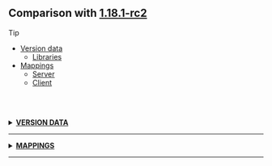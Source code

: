 ## Comparison with [1.18.1-rc2](https://github.com/PixiGeko/Minecraft-generated-data/tree/1.18.1-rc2)

> [!TIP]
> - [Version data](#version-data)
>     - [Libraries](#version-data-libraries)
> - [Mappings](#mappings)
>   - [Server](#server-mappings)
>   - [Client](#client-mappings)

<br/><br/>
<details><summary><b><ins>VERSION DATA</ins></b><a name="version-data"></a></summary>
<br/>
<table><tr><th></th><th align="left">1.18.1-rc2</th><th>1.18.1-rc3</th></tr><tr><td>World version</td><td><pre>2863</pre></td><td><pre>2864</pre></td></tr><tr><td>Protocol version</td><td><pre>1073741887</pre></td><td><pre>1073741888</pre></td></tr></table>
<h3>Libraries<a name="version-data-libraries"></a></h3>
<details>
<summary>
Versions
</summary>
<table><tr><th></th><th align="left">1.18.1-rc2</th><th>1.18.1-rc3</th></tr><tr><td>org.lwjgl:lwjgl-glfw</td><td><pre>3.2.1</pre></td><td><pre>3.2.2</pre></td></tr><tr><td>org.lwjgl:lwjgl-glfw</td><td><pre>3.2.1</pre></td><td><pre>3.2.2</pre></td></tr><tr><td>org.lwjgl:lwjgl-jemalloc</td><td><pre>3.2.1</pre></td><td><pre>3.2.2</pre></td></tr><tr><td>org.lwjgl:lwjgl-jemalloc</td><td><pre>3.2.1</pre></td><td><pre>3.2.2</pre></td></tr><tr><td>org.lwjgl:lwjgl-openal</td><td><pre>3.2.1</pre></td><td><pre>3.2.2</pre></td></tr><tr><td>org.lwjgl:lwjgl-openal</td><td><pre>3.2.1</pre></td><td><pre>3.2.2</pre></td></tr><tr><td>org.lwjgl:lwjgl-opengl</td><td><pre>3.2.1</pre></td><td><pre>3.2.2</pre></td></tr><tr><td>org.lwjgl:lwjgl-opengl</td><td><pre>3.2.1</pre></td><td><pre>3.2.2</pre></td></tr><tr><td>org.lwjgl:lwjgl-stb</td><td><pre>3.2.1</pre></td><td><pre>3.2.2</pre></td></tr><tr><td>org.lwjgl:lwjgl-stb</td><td><pre>3.2.1</pre></td><td><pre>3.2.2</pre></td></tr><tr><td>org.lwjgl:lwjgl-tinyfd</td><td><pre>3.2.1</pre></td><td><pre>3.2.2</pre></td></tr><tr><td>org.lwjgl:lwjgl-tinyfd</td><td><pre>3.2.1</pre></td><td><pre>3.2.2</pre></td></tr><tr><td>org.lwjgl:lwjgl</td><td><pre>3.2.1</pre></td><td><pre>3.2.2</pre></td></tr><tr><td>org.lwjgl:lwjgl</td><td><pre>3.2.1</pre></td><td><pre>3.2.2</pre></td></tr></table>
</details>
</details>
<hr/>
<details><summary><b><ins>MAPPINGS</ins></b><a name="mappings"></a></summary>
<br/>
<h2>Server<a name="server-mappings"></a></h2>
<h2>Client<a name="client-mappings"></a></h2>
<details>
<summary>
Changes
</summary>

```
net.minecraft.Util +19M -17M
```

</details>
<details>
<summary>
net.minecraft.Util
</summary>

```diff
+ boolean lambda$getVmArguments$7(String)
- boolean lambda$getVmArguments$8(String)
+ boolean lambda$static$0(FileSystemProvider)
- boolean lambda$static$1(FileSystemProvider)
- CompletableFuture lambda$sequence$10(CompletableFuture,CompletableFuture)
+ CompletableFuture lambda$sequence$11(CompletableFuture,CompletableFuture)
- CompletableFuture lambda$sequence$12(CompletableFuture,CompletableFuture)
+ CompletableFuture lambda$sequence$9(CompletableFuture,CompletableFuture)
+ ForkJoinWorkerThread lambda$makeExecutor$3(String,ForkJoinPool)
- ForkJoinWorkerThread lambda$makeExecutor$4(String,ForkJoinPool)
+ IllegalStateException lambda$static$1()
- IllegalStateException lambda$static$2()
+ List lambda$sequence$10(List,List)
- List lambda$sequence$11(List,List)
+ List lambda$sequence$8(Object,List)
- List lambda$sequence$9(Object,List)
+ List lambda$sequenceFailFast$14(List,Void)
- List lambda$sequenceFailFast$15(List,Void)
+ Object lambda$wrapThreadWithTaskName$6(String,Supplier)
- Object lambda$wrapThreadWithTaskName$7(String,Supplier)
+ String lambda$sanitizeName$16(CharPredicate,int)
- String lambda$sanitizeName$17(CharPredicate,int)
+ Thread lambda$makeIoExecutor$4(Runnable)
- Thread lambda$makeIoExecutor$5(Runnable)
+ void lambda$prefix$15(Consumer,String,String)
- void lambda$prefix$16(Consumer,String,String)
+ void lambda$sequenceFailFast$12(CompletableFuture,List,int,Object,Throwable)
- void lambda$sequenceFailFast$13(CompletableFuture,List,int,Object,Throwable)
+ void lambda$sequenceFailFast$13(List,CompletableFuture[],CompletableFuture,CompletableFuture)
- void lambda$sequenceFailFast$14(List,CompletableFuture[],CompletableFuture,CompletableFuture)
- void lambda$static$0(LoggerContext,PropertyChangeEvent)
+ void lambda$static$2(String)
- void lambda$static$3(String)
+ void lambda$wrapThreadWithTaskName$5(String,Runnable)
- void lambda$wrapThreadWithTaskName$6(String,Runnable)
- void preInitLog4j()
```

</details>
</details>
<hr/>